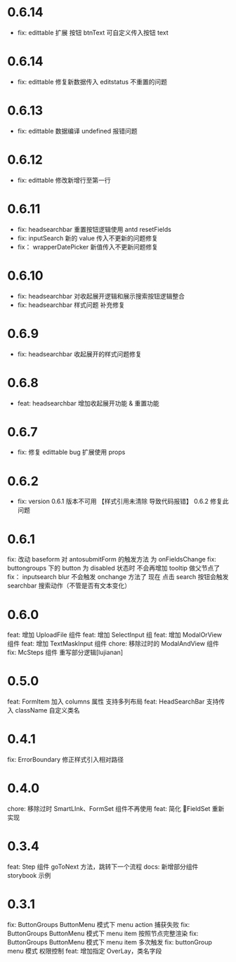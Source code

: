 <!--

// Please add your own contribution below inside the Master section, no need to
// set a version number, that happens during a deploy. Thanks!
//
// These docs are aimed at users rather than danger developers, so please limit technical
// terminology in here.

// Note: if this is your first PR, you'll need to add your URL to the footnotes
//       see the bottom of this file. The list there is sorted, try to follow that.

-->

# 0.6.14

- fix: edittable 扩展 按钮 btnText 可自定义传入按钮 text

# 0.6.14

- fix: edittable 修复新数据传入 editstatus 不重置的问题

# 0.6.13

- fix: edittable 数据编译 undefined 报错问题

# 0.6.12

- fix: edittable 修改新增行至第一行

# 0.6.11

- fix: headsearchbar 重置按钮逻辑使用 antd resetFields
- fix: inputSearch 新的 value 传入不更新的问题修复
- fix： wrapperDatePicker 新值传入不更新问题修复

# 0.6.10

- fix: headsearchbar 对收起展开逻辑和展示搜索按钮逻辑整合
- fix: headsearchbar 样式问题 补充修复

# 0.6.9

- fix: headsearchbar 收起展开的样式问题修复

# 0.6.8

- feat: headsearchbar 增加收起展开功能 & 重置功能

# 0.6.7

- fix: 修复 edittable bug 扩展使用 props

# 0.6.2

- fix: version 0.6.1 版本不可用 【样式引用未清除 导致代码报错】 0.6.2 修复此问题

# 0.6.1

fix: 改动 baseform 对 antosubmitForm 的触发方法 为 onFieldsChange
fix: buttongroups 下的 button 为 disabled 状态时 不会再增加 tooltip 做父节点了
fix： inputsearch blur 不会触发 onchange 方法了 现在 点击 search 按钮会触发 searchbar 搜索动作（不管是否有文本变化）

# 0.6.0

feat: 增加 UploadFile 组件
feat: 增加 SelectInput 组
feat: 增加 ModalOrView 组件
feat: 增加 TextMaskInput 组件
chore: 移除过时的 ModalAndView 组件
fix: McSteps 组件 重写部分逻辑[lujianan]

# 0.5.0

feat: FormItem 加入 columns 属性 支持多列布局
feat: HeadSearchBar 支持传入 className 自定义类名

# 0.4.1

fix: ErrorBoundary 修正样式引入相对路径

# 0.4.0

chore: 移除过时 SmartLInk、FormSet 组件不再使用
feat: 简化 FieldSet 重新实现

# 0.3.4

feat: Step 组件 goToNext 方法，跳转下一个流程
docs: 新增部分组件 storybook 示例

# 0.3.1

fix: ButtonGroups ButtonMenu 模式下 menu action 捕获失败
fix: ButtonGroups ButtonMenu 模式下 menu item 按照节点完整渲染
fix: ButtonGroups ButtonMenu 模式下 menu item 多次触发
fix: buttonGroup menu 模式 权限控制
feat: 增加指定 OverLay，类名字段
